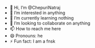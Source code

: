 - 👋 Hi, I’m @ChepuriNatraj
- 👀 I’m interested in anything 
- 🌱 I’m currently learning nothing
- 💞️ I’m looking to collaborate on anything
- 📫 How to reach me here
- 😄 Pronouns: he
- ⚡ Fun fact: I am a fnsk

<!---
ChepuriNatraj/ChepuriNatraj is a ✨ special ✨ repository because its `README.md` (this file) appears on your GitHub profile.
You can click the Preview link to take a look at your changes.
--->
